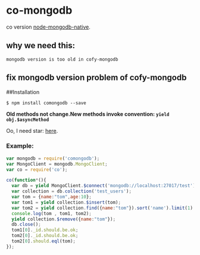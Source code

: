 co-mongodb
==========

co version [node-mongodb-native](https://github.com/mongodb/node-mongodb-native).

## why we need this:
```
mongodb version is too old in cofy-mongodb
```
## **fix mongodb version problem of cofy-mongodb**

##Installation
```
$ npm install comongodb --save
```
**Old methods not change.New methods invoke convention: `yield obj.$asyncMethod`**

Oo, I need star: [here](https://github.com/jasoncodingnow/co-mongodb).

### Example:
```js
var mongodb = require('comongodb');
var MongoClient = mongodb.MongoClient;
var co = require('co');

co(function*(){
  var db = yield MongoClient.$connect('mongodb://localhost:27017/test');
  var collection = db.collection('test_users');
  var tom = {name:"tom",age:10};
  var tom1 = yield collection.$insert(tom);
  var tom2 = yield collection.find({name:"tom"}).sort('name').limit(1).$toArray();
  console.log(tom , tom1, tom2);
  yield collection.$remove({name:"tom"});
  db.close();
  tom1[0]._id.should.be.ok;
  tom2[0]._id.should.be.ok;
  tom2[0].should.eql(tom);
});
```